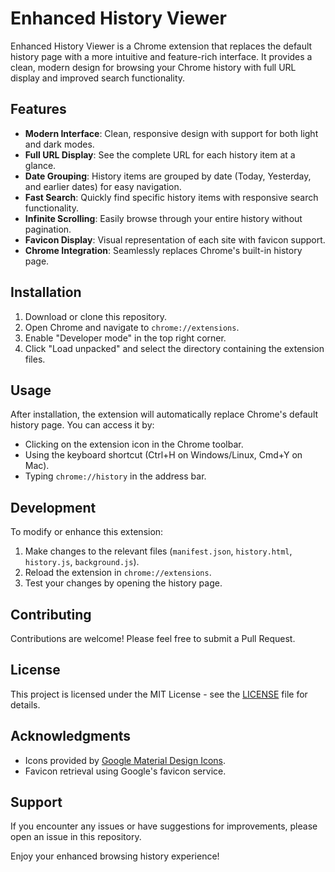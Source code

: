 # Enhanced History Viewer

Enhanced History Viewer is a Chrome extension that replaces the default history page with a more intuitive and feature-rich interface. It provides a clean, modern design for browsing your Chrome history with full URL display and improved search functionality.

## Features

- **Modern Interface**: Clean, responsive design with support for both light and dark modes.
- **Full URL Display**: See the complete URL for each history item at a glance.
- **Date Grouping**: History items are grouped by date (Today, Yesterday, and earlier dates) for easy navigation.
- **Fast Search**: Quickly find specific history items with responsive search functionality.
- **Infinite Scrolling**: Easily browse through your entire history without pagination.
- **Favicon Display**: Visual representation of each site with favicon support.
- **Chrome Integration**: Seamlessly replaces Chrome's built-in history page.

## Installation

1. Download or clone this repository.
2. Open Chrome and navigate to `chrome://extensions`.
3. Enable "Developer mode" in the top right corner.
4. Click "Load unpacked" and select the directory containing the extension files.

## Usage

After installation, the extension will automatically replace Chrome's default history page. You can access it by:

- Clicking on the extension icon in the Chrome toolbar.
- Using the keyboard shortcut (Ctrl+H on Windows/Linux, Cmd+Y on Mac).
- Typing `chrome://history` in the address bar.

## Development

To modify or enhance this extension:

1. Make changes to the relevant files (`manifest.json`, `history.html`, `history.js`, `background.js`).
2. Reload the extension in `chrome://extensions`.
3. Test your changes by opening the history page.

## Contributing

Contributions are welcome! Please feel free to submit a Pull Request.

## License

This project is licensed under the MIT License - see the [LICENSE](LICENSE) file for details.

## Acknowledgments

- Icons provided by [Google Material Design Icons](https://material.io/resources/icons/).
- Favicon retrieval using Google's favicon service.

## Support

If you encounter any issues or have suggestions for improvements, please open an issue in this repository.

Enjoy your enhanced browsing history experience!

